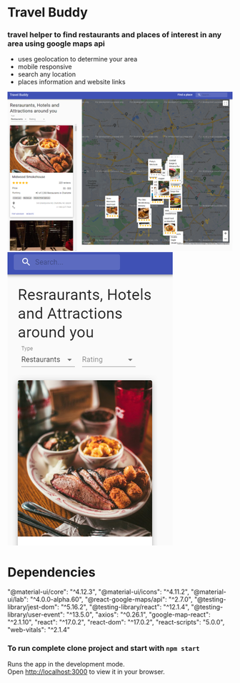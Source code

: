 # Travel Buddy
### travel helper to find restaurants and places of interest in any area using google maps api

+ uses geolocation to determine your area
+ mobile responsive
+ search any location
+ places information and website links

!["desktop"](https://github.com/ChrisClynes/Travel-Buddy/blob/master/markdown/images/homepage_img.PNG?raw=true "desktop")
!["mobile"](https://github.com/ChrisClynes/Travel-Buddy/blob/master/markdown/images/mobile_img.PNG?raw=true "mobile")

# Dependencies
 "@material-ui/core": "^4.12.3",
    "@material-ui/icons": "^4.11.2",
    "@material-ui/lab": "^4.0.0-alpha.60",
    "@react-google-maps/api": "^2.7.0",
    "@testing-library/jest-dom": "^5.16.2",
    "@testing-library/react": "^12.1.4",
    "@testing-library/user-event": "^13.5.0",
    "axios": "^0.26.1",
    "google-map-react": "^2.1.10",
    "react": "^17.0.2",
    "react-dom": "^17.0.2",
    "react-scripts": "5.0.0",
    "web-vitals": "^2.1.4"

### To run complete clone project and start with `npm start`

Runs the app in the development mode.\
Open [http://localhost:3000](http://localhost:3000) to view it in your browser.
